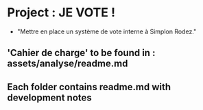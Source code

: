 # Project : JE VOTE !

* "Mettre en place un système de vote interne à Simplon Rodez."

## 'Cahier de charge' to be found in : assets/analyse/readme.md 

## Each folder contains readme.md with development notes